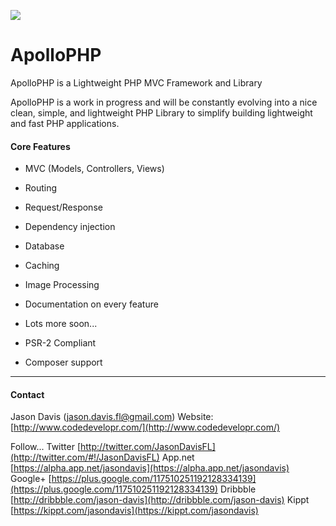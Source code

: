 ![](http://codedevelopr.com/screenshots/apollophplogo.png)

ApolloPHP
=========

ApolloPHP is a Lightweight PHP MVC Framework and Library

ApolloPHP is a work in progress and will be constantly evolving into a nice clean, simple, and lightweight PHP Library to simplify building lightweight
and fast PHP applications.

#### Core Features ####
- MVC (Models, Controllers, Views)
- Routing
- Request/Response
- Dependency injection
- Database
- Caching
- Image Processing
- Documentation on every feature
- Lots more soon...



- PSR-2 Compliant
- Composer support



----------
#### Contact ####

Jason Davis  (jason.davis.fl@gmail.com)
Website:          [http://www.codedevelopr.com/](http://www.codedevelopr.com/)

Follow...
Twitter [http://twitter.com/JasonDavisFL](http://twitter.com/#!/JasonDavisFL)
App.net [https://alpha.app.net/jasondavis](https://alpha.app.net/jasondavis)
Google+ [https://plus.google.com/117510251192128334139](https://plus.google.com/117510251192128334139)
Dribbble [http://dribbble.com/jason-davis](http://dribbble.com/jason-davis)
Kippt [https://kippt.com/jasondavis](https://kippt.com/jasondavis)